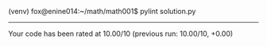 (venv) fox@enine014:~/math/math001$ pylint solution.py 

--------------------------------------------------------------------
Your code has been rated at 10.00/10 (previous run: 10.00/10, +0.00)